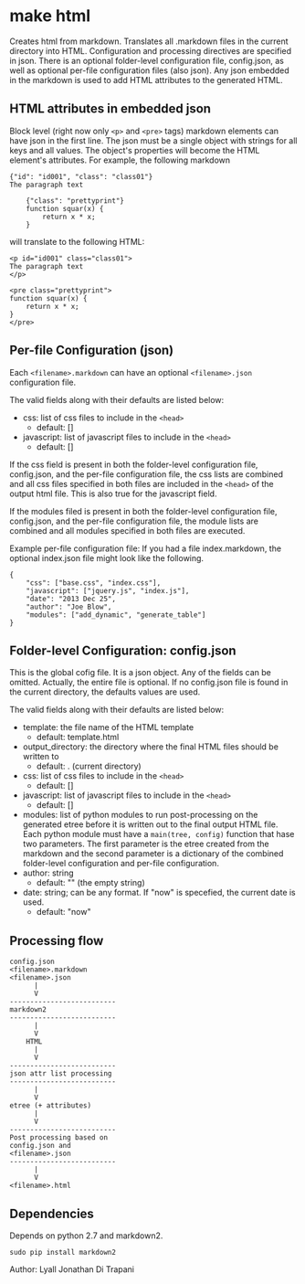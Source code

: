 make html
========================================================================

Creates html from markdown.
Translates all .markdown files in the current directory into HTML.
Configuration and processing directives are specified in json.
There is an optional folder-level configuration file, config.json,
as well as optional per-file configuration files (also json).
Any json embedded in the markdown is used to add HTML attributes to the
generated HTML.


HTML attributes in embedded json
--------------------------------

Block level (right now only `<p>` and `<pre>` tags) markdown elements
can have json in the first line.
The json must be a single object with strings for all keys and all
values.
The object's properties will become the HTML element's attributes.
For example, the following markdown

    {"id": "id001", "class": "class01"}
    The paragraph text

        {"class": "prettyprint"}
        function squar(x) {
            return x * x;
        }

will translate to the following HTML:

    <p id="id001" class="class01">
    The paragraph text
    </p>

    <pre class="prettyprint">
    function squar(x) {
        return x * x;
    }
    </pre>


Per-file Configuration (json)
-----------------------------

Each `<filename>.markdown` can have an optional `<filename>.json`
configuration file.

The valid fields along with their defaults are listed below:

- css: list of css files to include in the `<head>`
    - default: []
- javascript:  list of javascript files to include in the `<head>`
    - default: []

If the css field is present in both the folder-level configuration
file, config.json, and the per-file configuration file,
the css lists are combined
and all css files specified in both files are included in the `<head>`
of the output html file.  This is also true for the javascript field.

If the modules filed is present in both the folder-level configuration
file, config.json, and the per-file configuration file, the module
lists are combined and all modules specified in both files are executed.

Example per-file configuration file:
If you had a file index.markdown, the optional index.json file
might look like the following.

    {
        "css": ["base.css", "index.css"],
        "javascript": ["jquery.js", "index.js"],
        "date": "2013 Dec 25",
        "author": "Joe Blow",
        "modules": ["add_dynamic", "generate_table"]
    }

Folder-level Configuration:  config.json
----------------------------------------

This is the global cofig file.
It is a json object.
Any of the fields can be omitted.
Actually, the entire file is optional.
If no config.json file is found in the current directory,
the defaults values are used.

The valid fields along with their defaults are listed below:

- template: the file name of the HTML template
    - default:  template.html
- output\_directory: the directory where the final HTML files should be
  written to
    - default: . (current directory)
- css: list of css files to include in the `<head>`
    - default: []
- javascript:  list of javascript files to include in the `<head>`
    - default: []
- modules:  list of python modules to run post-processing on the
  generated etree before it is written out to the final output HTML
  file.  Each python module must have a `main(tree, config)` function
  that hase two parameters.  The first parameter is the etree created
  from the markdown and the second parameter is a dictionary of the
  combined folder-level configuration and per-file configuration.
- author:  string
    - default: "" (the empty string)
- date:  string; can be any format.  If "now" is specefied, the current
  date is used.
    - default: "now"


Processing flow
---------------

    config.json
    <filename>.markdown
    <filename>.json
          |
          V
    --------------------------
    markdown2
    --------------------------
          |
          V
        HTML
          |
          V
    --------------------------
    json attr list processing
    --------------------------
          |
          V
    etree (+ attributes)
          |
          V
    --------------------------
    Post processing based on
    config.json and
    <filename>.json
    --------------------------
          |
          V
    <filename>.html


Dependencies
------------

Depends on python 2.7 and markdown2.

    sudo pip install markdown2






Author:  Lyall Jonathan Di Trapani
